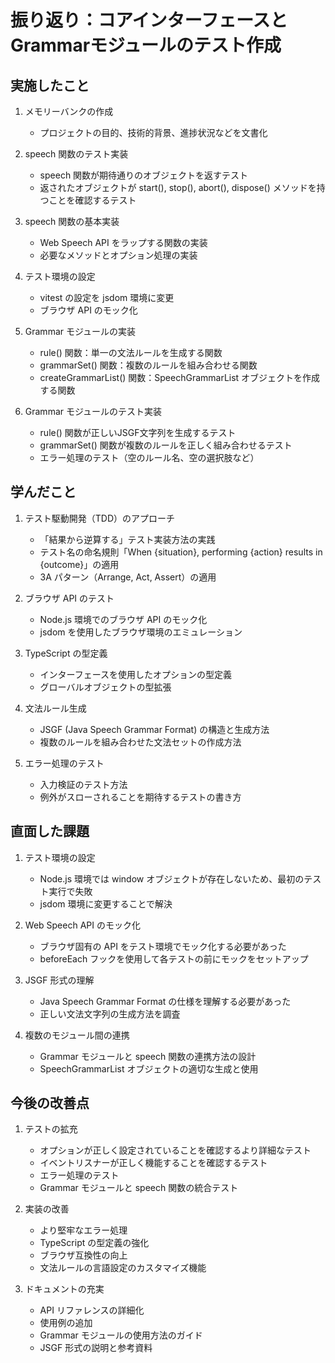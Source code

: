 # 振り返り：コアインターフェースとGrammarモジュールのテスト作成

## 実施したこと

1. メモリーバンクの作成
   - プロジェクトの目的、技術的背景、進捗状況などを文書化

2. speech 関数のテスト実装
   - speech 関数が期待通りのオブジェクトを返すテスト
   - 返されたオブジェクトが start(), stop(), abort(), dispose() メソッドを持つことを確認するテスト

3. speech 関数の基本実装
   - Web Speech API をラップする関数の実装
   - 必要なメソッドとオプション処理の実装

4. テスト環境の設定
   - vitest の設定を jsdom 環境に変更
   - ブラウザ API のモック化

5. Grammar モジュールの実装
   - rule() 関数：単一の文法ルールを生成する関数
   - grammarSet() 関数：複数のルールを組み合わせる関数
   - createGrammarList() 関数：SpeechGrammarList オブジェクトを作成する関数

6. Grammar モジュールのテスト実装
   - rule() 関数が正しいJSGF文字列を生成するテスト
   - grammarSet() 関数が複数のルールを正しく組み合わせるテスト
   - エラー処理のテスト（空のルール名、空の選択肢など）

## 学んだこと

1. テスト駆動開発（TDD）のアプローチ
   - 「結果から逆算する」テスト実装方法の実践
   - テスト名の命名規則「When {situation}, performing {action} results in {outcome}」の適用
   - 3A パターン（Arrange, Act, Assert）の適用

2. ブラウザ API のテスト
   - Node.js 環境でのブラウザ API のモック化
   - jsdom を使用したブラウザ環境のエミュレーション

3. TypeScript の型定義
   - インターフェースを使用したオプションの型定義
   - グローバルオブジェクトの型拡張

4. 文法ルール生成
   - JSGF (Java Speech Grammar Format) の構造と生成方法
   - 複数のルールを組み合わせた文法セットの作成方法

5. エラー処理のテスト
   - 入力検証のテスト方法
   - 例外がスローされることを期待するテストの書き方

## 直面した課題

1. テスト環境の設定
   - Node.js 環境では window オブジェクトが存在しないため、最初のテスト実行で失敗
   - jsdom 環境に変更することで解決

2. Web Speech API のモック化
   - ブラウザ固有の API をテスト環境でモック化する必要があった
   - beforeEach フックを使用して各テストの前にモックをセットアップ

3. JSGF 形式の理解
   - Java Speech Grammar Format の仕様を理解する必要があった
   - 正しい文法文字列の生成方法を調査

4. 複数のモジュール間の連携
   - Grammar モジュールと speech 関数の連携方法の設計
   - SpeechGrammarList オブジェクトの適切な生成と使用

## 今後の改善点

1. テストの拡充
   - オプションが正しく設定されていることを確認するより詳細なテスト
   - イベントリスナーが正しく機能することを確認するテスト
   - エラー処理のテスト
   - Grammar モジュールと speech 関数の統合テスト

2. 実装の改善
   - より堅牢なエラー処理
   - TypeScript の型定義の強化
   - ブラウザ互換性の向上
   - 文法ルールの言語設定のカスタマイズ機能

3. ドキュメントの充実
   - API リファレンスの詳細化
   - 使用例の追加
   - Grammar モジュールの使用方法のガイド
   - JSGF 形式の説明と参考資料